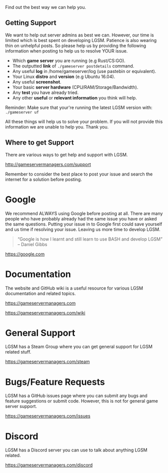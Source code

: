 Find out the best way we can help you.

Getting Support
-----------
We want to help out server admins as best we can. However, our time is limited which is best spent on developing LGSM. Patience is also wearing thin on unhelpful posts. So please help us by providing the following information when posting to help us to resolve YOUR issue.

* Which **game server** you are running (e.g Rust/CS:GO).
* The outputted **link** of `./gameserver postdetails` command.
* Any useful **log** in /home/gameserver/log (use pastebin or equivalent).
* Your Linux **distro** and **version** (e.g Ubuntu 16.04).
* Any useful **screenshot**.
* Your basic **server hardware** (CPU/RAM/Storage/Bandwidth).
* Any **test** you have already tried.
* Any other **useful** or **relevant information** you think will help.

Reminder: Make sure that your're running the latest LGSM version with:
`./gameserver uf`

All these things will help us to solve your problem. If you will not provide this information we are unable to help you. Thank you.

Where to get Support
--------------------
There are various ways to get help and support with LGSM.

http://gameservermanagers.com/support

Remember to consider the best place to post your issue and search the internet for a solution before posting.

Google
======
We recommend ALWAYS using Google before posting at all. There are many people who have probably already had the same issue you have or asked the same questions. Putting your issue in to Google first could save yourself and us time if resolving your issue. Leaving us more time to develop LGSM.

> “Google is how I learnt and still learn to use BASH and develop LGSM”
> – Daniel Gibbs

https://google.com

Documentation
=============
The website and GitHub wiki is a useful resource for various LGSM documentation and related topics.

https://gameservermanagers.com

https://gameservermanagers.com/wiki

General Support
===============
LGSM has a Steam Group where you can get general support for LGSM related stuff.

https://gameservermanagers.com/steam

Bugs/Feature Requests
=====================
LGSM has a GitHub issues page where you can submit any bugs and feature suggestions or submit code. However, this is not for general game server support.

https://gameservermanagers.com/issues

Discord
=======
LGSM has a Discord server you can use to talk about anything LGSM related.

https://gameservermanagers.com/discord
